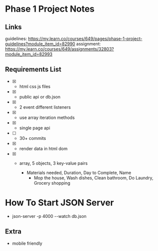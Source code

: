 # Phase 1 Project Notes

## Links
guidelines: https://my.learn.co/courses/649/pages/phase-1-project-guidelines?module_item_id=82990
assignment: https://my.learn.co/courses/649/assignments/32803?module_item_id=82993 

## Requirements List

- [X] - html css js files
- [X] - public api or db.json
- [X] - 2 event different listeners
- [X] - use array iteration methods
- [X] - single page api
- [ ] - 30+ commits
- [X] - render data in html dom
- [X] - array, 5 objects, 3 key-value pairs

    - Materials needed, Duration, Day to Complete, Name
        - Mop the house, Wash dishes, Clean bathroom, Do Laundry, Grocery shopping
# How To Start JSON Server
- json-server -p 4000 --watch db.json

## Extra

- mobile friendly

